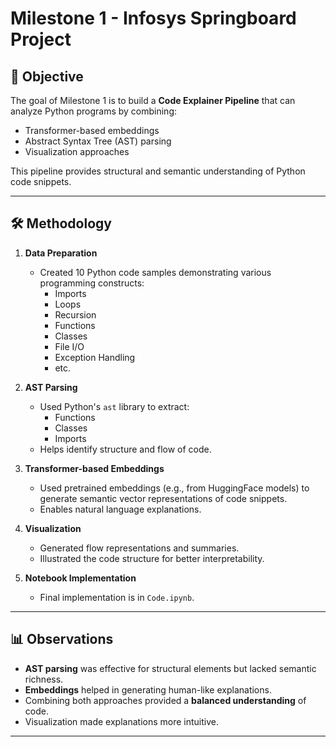 # Milestone 1 - Infosys Springboard Project

## 📌 Objective
The goal of Milestone 1 is to build a **Code Explainer Pipeline** that can analyze Python programs by combining:
- Transformer-based embeddings
- Abstract Syntax Tree (AST) parsing
- Visualization approaches  

This pipeline provides structural and semantic understanding of Python code snippets.

---

## 🛠️ Methodology

1. **Data Preparation**
   - Created 10 Python code samples demonstrating various programming constructs:
     - Imports
     - Loops
     - Recursion
     - Functions
     - Classes
     - File I/O
     - Exception Handling
     - etc.

2. **AST Parsing**
   - Used Python's `ast` library to extract:
     - Functions
     - Classes
     - Imports
   - Helps identify structure and flow of code.

3. **Transformer-based Embeddings**
   - Used pretrained embeddings (e.g., from HuggingFace models) to generate semantic vector representations of code snippets.
   - Enables natural language explanations.

4. **Visualization**
   - Generated flow representations and summaries.
   - Illustrated the code structure for better interpretability.

5. **Notebook Implementation**
   - Final implementation is in `Code.ipynb`.

---

## 📊 Observations
- **AST parsing** was effective for structural elements but lacked semantic richness.
- **Embeddings** helped in generating human-like explanations.
- Combining both approaches provided a **balanced understanding** of code.
- Visualization made explanations more intuitive.

---

